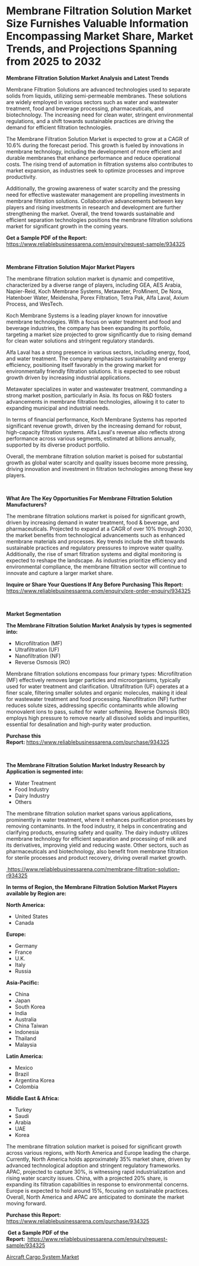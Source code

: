 <p><h1>Membrane Filtration Solution Market Size Furnishes Valuable Information Encompassing Market Share, Market Trends, and Projections Spanning from 2025 to 2032</h1></p><p><strong>Membrane Filtration Solution Market Analysis and Latest Trends</strong></p>
<p><p>Membrane Filtration Solutions are advanced technologies used to separate solids from liquids, utilizing semi-permeable membranes. These solutions are widely employed in various sectors such as water and wastewater treatment, food and beverage processing, pharmaceuticals, and biotechnology. The increasing need for clean water, stringent environmental regulations, and a shift towards sustainable practices are driving the demand for efficient filtration technologies.</p><p>The Membrane Filtration Solution Market is expected to grow at a CAGR of 10.6% during the forecast period. This growth is fueled by innovations in membrane technology, including the development of more efficient and durable membranes that enhance performance and reduce operational costs. The rising trend of automation in filtration systems also contributes to market expansion, as industries seek to optimize processes and improve productivity. </p><p>Additionally, the growing awareness of water scarcity and the pressing need for effective wastewater management are propelling investments in membrane filtration solutions. Collaborative advancements between key players and rising investments in research and development are further strengthening the market. Overall, the trend towards sustainable and efficient separation technologies positions the membrane filtration solutions market for significant growth in the coming years.</p></p>
<p><strong>Get a Sample PDF of the Report:&nbsp;</strong> <a href="https://www.reliablebusinessarena.com/enquiry/request-sample/934325?utm_campaign=3055&utm_medium=2&utm_source=Github&utm_content=ia&utm_term=07032025&utm_id=membrane-filtration-solution">https://www.reliablebusinessarena.com/enquiry/request-sample/934325</a></p>
<p>&nbsp;</p>
<p><strong>Membrane Filtration Solution Major Market Players</strong></p>
<p><p>The membrane filtration solution market is dynamic and competitive, characterized by a diverse range of players, including GEA, AES Arabia, Napier-Reid, Koch Membrane Systems, Metawater, ProMinent, De Nora, Hatenboer Water, Meidensha, Porex Filtration, Tetra Pak, Alfa Laval, Axium Process, and WesTech. </p><p>Koch Membrane Systems is a leading player known for innovative membrane technologies. With a focus on water treatment and food and beverage industries, the company has been expanding its portfolio, targeting a market size projected to grow significantly due to rising demand for clean water solutions and stringent regulatory standards.</p><p>Alfa Laval has a strong presence in various sectors, including energy, food, and water treatment. The company emphasizes sustainability and energy efficiency, positioning itself favorably in the growing market for environmentally friendly filtration solutions. It is expected to see robust growth driven by increasing industrial applications.</p><p>Metawater specializes in water and wastewater treatment, commanding a strong market position, particularly in Asia. Its focus on R&D fosters advancements in membrane filtration technologies, allowing it to cater to expanding municipal and industrial needs.</p><p>In terms of financial performance, Koch Membrane Systems has reported significant revenue growth, driven by the increasing demand for robust, high-capacity filtration systems. Alfa Laval's revenue also reflects strong performance across various segments, estimated at billions annually, supported by its diverse product portfolio. </p><p>Overall, the membrane filtration solution market is poised for substantial growth as global water scarcity and quality issues become more pressing, driving innovation and investment in filtration technologies among these key players.</p></p>
<p>&nbsp;</p>
<p><strong>What Are The Key Opportunities For Membrane Filtration Solution Manufacturers?</strong></p>
<p><p>The membrane filtration solutions market is poised for significant growth, driven by increasing demand in water treatment, food & beverage, and pharmaceuticals. Projected to expand at a CAGR of over 10% through 2030, the market benefits from technological advancements such as enhanced membrane materials and processes. Key trends include the shift towards sustainable practices and regulatory pressures to improve water quality. Additionally, the rise of smart filtration systems and digital monitoring is expected to reshape the landscape. As industries prioritize efficiency and environmental compliance, the membrane filtration sector will continue to innovate and capture a larger market share.</p></p>
<p><strong>Inquire or Share Your Questions If Any Before Purchasing This Report:</strong> <a href="https://www.reliablebusinessarena.com/enquiry/pre-order-enquiry/934325?utm_campaign=3055&utm_medium=2&utm_source=Github&utm_content=ia&utm_term=07032025&utm_id=membrane-filtration-solution">https://www.reliablebusinessarena.com/enquiry/pre-order-enquiry/934325</a></p>
<p>&nbsp;</p>
<p><strong>Market Segmentation</strong></p>
<p><strong>The Membrane Filtration Solution Market Analysis by types is segmented into:</strong></p>
<p><ul><li>Microfiltration (MF)</li><li>Ultrafiltration (UF)</li><li>Nanofiltration (NF)</li><li>Reverse Osmosis (RO)</li></ul></p>
<p><p>Membrane filtration solutions encompass four primary types: Microfiltration (MF) effectively removes larger particles and microorganisms, typically used for water treatment and clarification. Ultrafiltration (UF) operates at a finer scale, filtering smaller solutes and organic molecules, making it ideal for wastewater treatment and food processing. Nanofiltration (NF) further reduces solute sizes, addressing specific contaminants while allowing monovalent ions to pass, suited for water softening. Reverse Osmosis (RO) employs high pressure to remove nearly all dissolved solids and impurities, essential for desalination and high-purity water production.</p></p>
<p><strong>Purchase this Report:&nbsp;</strong><a href="https://www.reliablebusinessarena.com/purchase/934325?utm_campaign=3055&utm_medium=2&utm_source=Github&utm_content=ia&utm_term=07032025&utm_id=membrane-filtration-solution">https://www.reliablebusinessarena.com/purchase/934325</a></p>
<p>&nbsp;</p>
<p><strong>The Membrane Filtration Solution Market Industry Research by Application is segmented into:</strong></p>
<p><ul><li>Water Treatment</li><li>Food Industry</li><li>Dairy Industry</li><li>Others</li></ul></p>
<p><p>The membrane filtration solution market spans various applications, prominently in water treatment, where it enhances purification processes by removing contaminants. In the food industry, it helps in concentrating and clarifying products, ensuring safety and quality. The dairy industry utilizes membrane technology for efficient separation and processing of milk and its derivatives, improving yield and reducing waste. Other sectors, such as pharmaceuticals and biotechnology, also benefit from membrane filtration for sterile processes and product recovery, driving overall market growth.</p></p>
<p><a href="https://www.reliablebusinessarena.com/membrane-filtration-solution-r934325?utm_campaign=3055&utm_medium=2&utm_source=Github&utm_content=ia&utm_term=07032025&utm_id=membrane-filtration-solution">&nbsp;https://www.reliablebusinessarena.com/membrane-filtration-solution-r934325</a></p>
<p><strong>In terms of Region, the Membrane Filtration Solution Market Players available by Region are:</strong></p>
<p>
    <p> <strong> North America: </strong>
        <ul>
            <li>United States</li>
            <li>Canada</li>
        </ul>
        </p> 
    <p> <strong> Europe: </strong>
        <ul>
            <li>Germany</li>
            <li>France</li>
            <li>U.K.</li>
            <li>Italy</li>
            <li>Russia</li>
        </ul>
        </p> 
    <p> <strong> Asia-Pacific: </strong>
        <ul>
            <li>China</li>
            <li>Japan</li>
            <li>South Korea</li>
            <li>India</li>
            <li>Australia</li>
            <li>China Taiwan</li>
            <li>Indonesia</li>
            <li>Thailand</li>
            <li>Malaysia</li>
        </ul>
        </p> 
    <p> <strong> Latin America: </strong>
        <ul>
            <li>Mexico</li>
            <li>Brazil</li>
            <li>Argentina Korea</li>
            <li>Colombia</li>
        </ul>
        </p> 
    <p> <strong> Middle East & Africa: </strong>
        <ul>
            <li>Turkey</li>
            <li>Saudi</li>
            <li>Arabia</li>
            <li>UAE</li>
            <li>Korea</li>
        </ul>
    </p>
    </p>
<p><p>The membrane filtration solution market is poised for significant growth across various regions, with North America and Europe leading the charge. Currently, North America holds approximately 35% market share, driven by advanced technological adoption and stringent regulatory frameworks. APAC, projected to capture 30%, is witnessing rapid industrialization and rising water scarcity issues. China, with a projected 20% share, is expanding its filtration capabilities in response to environmental concerns. Europe is expected to hold around 15%, focusing on sustainable practices. Overall, North America and APAC are anticipated to dominate the market moving forward.</p></p>
<p><strong>Purchase this Report: </strong><a href="https://www.reliablebusinessarena.com/purchase/934325?utm_campaign=3055&utm_medium=2&utm_source=Github&utm_content=ia&utm_term=07032025&utm_id=membrane-filtration-solution">https://www.reliablebusinessarena.com/purchase/934325</a></p>
<p>&nbsp;<strong>Get a Sample PDF of the Report:&nbsp;&nbsp;</strong><a href="https://www.reliablebusinessarena.com/enquiry/request-sample/934325?utm_campaign=3055&utm_medium=2&utm_source=Github&utm_content=ia&utm_term=07032025&utm_id=membrane-filtration-solution">https://www.reliablebusinessarena.com/enquiry/request-sample/934325</a></p>
<p><strong></strong></p>
<p><p><a href="https://github.com/lindaopodray/Market-Research-Report-List-1/blob/main/aircraft-cargo-system-market.md?utm_campaign=3055&utm_medium=2&utm_source=Github&utm_content=ia&utm_term=07032025&utm_id=membrane-filtration-solution">Aircraft Cargo System Market</a></p></p>